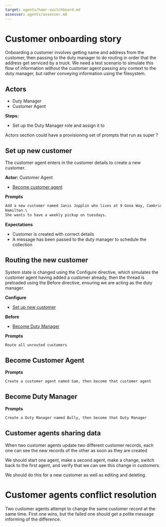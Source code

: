```yaml
---
target: agents/hamr-switchboard.md
assessor: agents/assessor.md
---
```


# Customer onboarding story

Onboarding a customer involves getting name and address from the customer, then
passing to the duty manager to do routing in order that the address get serviced
by a truck. We need a test scenario to simulate this flow of information without
the customer agent passing any context to the duty manager, but rather conveying
information using the filesystem.

## Actors

- Duty Manager
- Customer Agent

**Steps:**

- Set up the Duty Manager role and assign it to

Actors section could have a provisioning set of prompts that run as super ?

## Set up new customer

The customer agent enters in the customer details to create a new customer.

**Actor:** Customer Agent

- [Become customer agent](#become-customer-agent)

**Prompts**

```md
Add a new customer named Janis Jopplin who lives at 9 Gona Way, Cambridge,
Hamilton.\
She wants to have a weekly pickup on tuesdays.
```

**Expectations**

- Customer is created with correct details
- A message has been passed to the duty manager to schedule the collection

## Routing the new customer

System state is changed using the Configure directive, which simulates the
customer agent having added a customer already, then the thread is preloaded
using the Before directive, ensuring we are acting as the duty manager.

**Configure**

- [Set up new customer](#set-up-new-customer)

**Before**

- [Become Duty Manager](#become-duty-manager)

**Prompts**

```md
Route all unrouted customers
```

## Become Customer Agent

**Prompts**

```md
Create a customer agent named Sam, then become that customer agent
```

## Become Duty Manager

**Prompts**

```md
Create a Duty Manager named Bully, then become that Duty Manager
```

## Customer agents sharing data

When two customer agents update two different customer records, each one can see
the new records of the other as soon as they are created

We should start one agent, make a second agent, make a change, switch back to
the first agent, and verify that we can see this change in customers.

We should do this for a new customer as well as editing and deleting.

# Customer agents conflict resolution

Two customer agents attempt to change the same customer record at the same time.
First one wins, but the failed one should get a polite message informing of the
difference.

